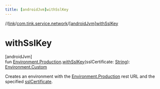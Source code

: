 ```yaml
---
title: [androidJvm]withSslKey
---
```

//[link](../../index.html)/[com.tink.service.network](index.html)/[[androidJvm]withSslKey]([android-jvm]with-ssl-key.html)



# withSslKey



[androidJvm]\
fun [Environment.Production]([android-jvm]-environment/-production/index.html).[withSslKey]([android-jvm]with-ssl-key.html)(sslCertificate: [String](https://kotlinlang.org/api/latest/jvm/stdlib/kotlin/-string/index.html)): [Environment.Custom]([android-jvm]-environment/-custom/index.html)



Creates an environment with the [Environment.Production]([android-jvm]-environment/-production/index.html) rest URL and the specified [sslCertificate]([android-jvm]with-ssl-key.html).





